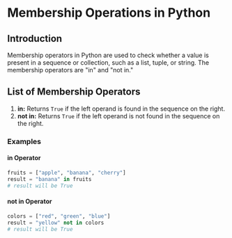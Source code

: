 # Membership Operations in Python

## Introduction

Membership operators in Python are used to check whether a value is present in a sequence or collection, such as a list, tuple, or string. 
The membership operators are "in" and "not in."

## List of Membership Operators

1. **in:** Returns `True` if the left operand is found in the sequence on the right.
2. **not in:** Returns `True` if the left operand is not found in the sequence on the right.

### Examples

#### in Operator

```python
fruits = ["apple", "banana", "cherry"]
result = "banana" in fruits
# result will be True
```

#### not in Operator

```python
colors = ["red", "green", "blue"]
result = "yellow" not in colors
# result will be True
```